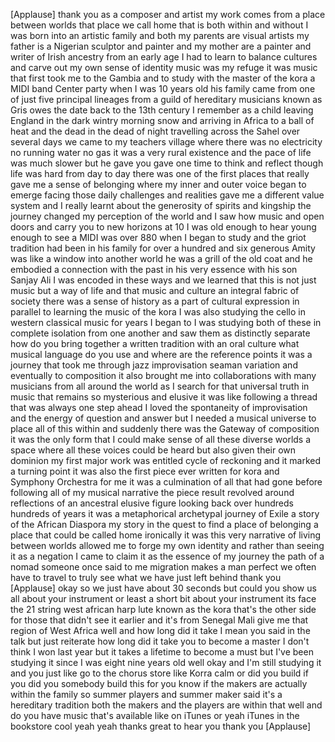
[Applause]
thank you as a composer and artist my
work comes from a place between worlds
that place we call home that is both
within and without I was born into an
artistic family and both my parents are
visual artists my father is a Nigerian
sculptor and painter and my mother are a
painter and writer of Irish ancestry
from an early age I had to learn to
balance cultures and carve out my own
sense of identity
music was my refuge it was music that
first took me to the Gambia and to study
with the master of the kora a MIDI band
Center party when I was 10 years old his
family came from one of just five
principal lineages from a guild of
hereditary musicians known as Gris owes
the date back to the 13th century I
remember as a child leaving England in
the dark wintry morning snow and
arriving in Africa to a ball of heat and
the dead in the dead of night travelling
across the Sahel over several days we
came to my teachers village where there
was no electricity no running water no
gas it was a very rural existence and
the pace of life was much slower but he
gave you gave one time to think and
reflect though life was hard from day to
day
there was one of the first places that
really gave me a sense of belonging
where my inner and outer voice began to
emerge facing those daily challenges and
realities gave me a different value
system and I really learnt about the
generosity of spirits and kingship the
journey changed my perception of the
world and I saw how music and open doors
and carry you to new horizons at 10 I
was old enough to hear young enough to
see a MIDI was over 880 when I began to
study and the griot tradition had been
in his family for over a hundred and six
generous
Amity was like a window into another
world he was a grill of the old coat and
he embodied a connection with the past
in his very essence with his son Sanjay
Ali I was encoded in these ways and we
learned that this is not just music but
a way of life and that music and culture
an integral fabric of society there was
a sense of history as a part of cultural
expression in parallel to learning the
music of the kora I was also studying
the cello in western classical music for
years I began to I was studying both of
these in complete isolation from one
another and saw them as distinctly
separate how do you bring together a
written tradition with an oral culture
what musical language do you use and
where are the reference points it was a
journey that took me through jazz
improvisation seaman variation and
eventually to composition it also
brought me into collaborations with many
musicians from all around the world as I
search for that universal truth in music
that remains so mysterious and elusive
it was like following a thread that was
always one step ahead
I loved the spontaneity of improvisation
and the energy of question and answer
but I needed a musical universe to place
all of this within and suddenly there
was the Gateway of composition it was
the only form that I could make sense of
all these diverse worlds a space where
all these voices could be heard but also
given their own dominion my first major
work was entitled cycle of reckoning and
it marked a turning point it was also
the first piece ever written for kora
and Symphony Orchestra for me it was a
culmination of all that had gone before
following all of my musical narrative
the piece result revolved around
reflections of an ancestral elusive
figure looking back over hundreds
hundreds of years it was a metaphorical
archetypal journey of Exile a story of
the African Diaspora my story in the
quest to find a place of belonging a
place that could be called home
ironically it was this very narrative of
living between worlds
allowed me to forge my own identity and
rather than seeing it as a negation I
came to claim it as the essence of my
journey the path of a nomad someone once
said to me migration makes a man perfect
we often have to travel to truly see
what we have just left behind thank you
[Applause]
okay so we just have about 30 seconds
but could you show us all about your
instrument or least a short bit about
your instrument its face the 21 string
west african harp lute known as the kora
that&#39;s the other side for those that
didn&#39;t see it earlier and it&#39;s from
Senegal Mali give me that region of West
Africa well and how long did it take
I mean you said in the talk but just
reiterate how long did it take you to
become a master I don&#39;t think I won last
year but it takes a lifetime to become a
must but I&#39;ve been studying it since I
was eight nine years old well okay and
I&#39;m still studying it and you just like
go to the chorus store like Korra calm
or did you build if you did you somebody
build this for you know if the makers
are actually within the family so summer
players and summer maker said it&#39;s a
hereditary tradition both the makers and
the players are within that well and do
you have music that&#39;s available like on
iTunes or yeah iTunes in the bookstore
cool yeah yeah thanks
great to hear you thank you
[Applause]
